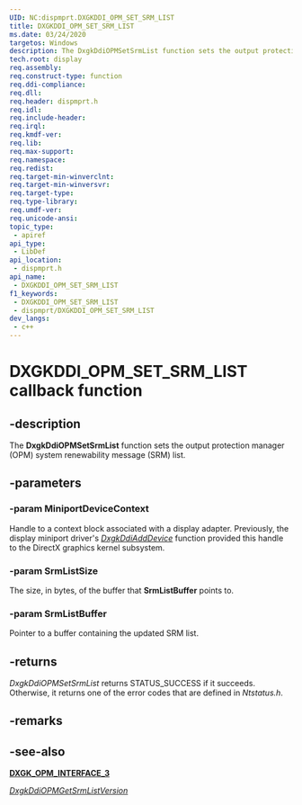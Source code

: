 ```yaml
---
UID: NC:dispmprt.DXGKDDI_OPM_SET_SRM_LIST
title: DXGKDDI_OPM_SET_SRM_LIST
ms.date: 03/24/2020
targetos: Windows
description: The DxgkDdiOPMSetSrmList function sets the output protection manager (OPM) system renewability message (SRM) list.
tech.root: display
req.assembly: 
req.construct-type: function
req.ddi-compliance: 
req.dll: 
req.header: dispmprt.h
req.idl: 
req.include-header: 
req.irql: 
req.kmdf-ver: 
req.lib: 
req.max-support: 
req.namespace: 
req.redist: 
req.target-min-winverclnt: 
req.target-min-winversvr: 
req.target-type: 
req.type-library: 
req.umdf-ver: 
req.unicode-ansi: 
topic_type:
 - apiref
api_type:
 - LibDef
api_location:
 - dispmprt.h
api_name:
 - DXGKDDI_OPM_SET_SRM_LIST
f1_keywords:
 - DXGKDDI_OPM_SET_SRM_LIST
 - dispmprt/DXGKDDI_OPM_SET_SRM_LIST
dev_langs:
 - c++
---
```


# DXGKDDI_OPM_SET_SRM_LIST callback function

## -description

The **DxgkDdiOPMSetSrmList** function sets the output protection manager (OPM) system renewability message (SRM) list.

## -parameters

### -param MiniportDeviceContext

Handle to a context block associated with a display adapter. Previously, the display miniport driver's [*DxgkDdiAddDevice*](..\dispmprt\nc-dispmprt-dxgkddi_add_device.md) function provided this handle to the DirectX graphics kernel subsystem.

### -param SrmListSize

The size, in bytes, of the buffer that **SrmListBuffer** points to.

### -param SrmListBuffer

Pointer to a buffer containing the updated SRM list.

## -returns

*DxgkDdiOPMSetSrmList* returns STATUS_SUCCESS if it succeeds. Otherwise, it returns one of the error codes that are defined in *Ntstatus.h*.

## -remarks

## -see-also

[**DXGK_OPM_INTERFACE_3**](ns-dispmprt-_dxgk_opm_interface_3.md)

[*DxgkDdiOPMGetSrmListVersion*](nc-dispmprt-dxgkddi_opm_get_srm_list_version.md)
